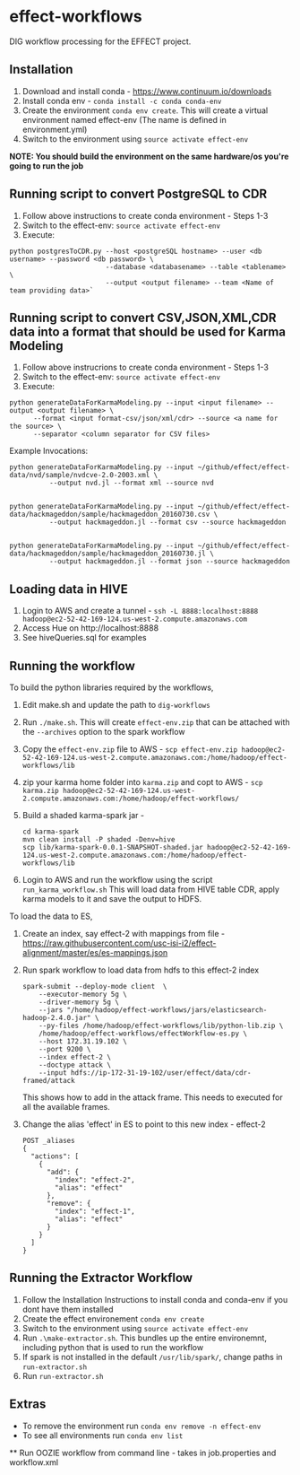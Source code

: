 # effect-workflows
DIG workflow processing for the EFFECT project.

## Installation

1. Download and install conda - https://www.continuum.io/downloads
2. Install conda env - `conda install -c conda conda-env`
3. Create the environment `conda env create`. This will create a virtual environment named effect-env (The name is defined in environment.yml)
4. Switch to the environment using `source activate effect-env`

<B>NOTE: You should build the environment on the same hardware/os you're going to run the job</B>


## Running script to convert PostgreSQL to CDR
1. Follow above instructions to create conda environment - Steps 1-3
2. Switch to the effect-env: `source activate effect-env`
3. Execute: 

  ```
  python postgresToCDR.py --host <postgreSQL hostname> --user <db username> --password <db password> \
                          --database <databasename> --table <tablename> \
                          --output <output filename> --team <Name of team providing data>`
  ```


## Running script to convert CSV,JSON,XML,CDR data into a format that should be used for Karma Modeling
1. Follow above instrucrions to create conda environment - Steps 1-3
2. Switch to the effect-env: `source activate effect-env`
3. Execute:

  ```
  python generateDataForKarmaModeling.py --input <input filename> --output <output filename> \
        --format <input format-csv/json/xml/cdr> --source <a name for the source> \
        --separator <column separator for CSV files>
  ```

  Example Invocations:
  ```
  python generateDataForKarmaModeling.py --input ~/github/effect/effect-data/nvd/sample/nvdcve-2.0-2003.xml \
            --output nvd.jl --format xml --source nvd


  python generateDataForKarmaModeling.py --input ~/github/effect/effect-data/hackmageddon/sample/hackmageddon_20160730.csv \
            --output hackmageddon.jl --format csv --source hackmageddon


  python generateDataForKarmaModeling.py --input ~/github/effect/effect-data/hackmageddon/sample/hackmageddon_20160730.jl \
            --output hackmageddon.jl --format json --source hackmageddon
  ```

## Loading data in HIVE

1. Login to AWS and create a tunnel - `ssh -L 8888:localhost:8888 hadoop@ec2-52-42-169-124.us-west-2.compute.amazonaws.com`
2. Access Hue on http://localhost:8888
3. See hiveQueries.sql for examples

## Running the workflow

To build the python libraries required by the workflows,

1. Edit make.sh and update the path to `dig-workflows`
2. Run `./make.sh`. This will create `effect-env.zip` that can be attached with the `--archives` option to the spark workflow
3. Copy the `effect-env.zip` file to AWS - `scp effect-env.zip hadoop@ec2-52-42-169-124.us-west-2.compute.amazonaws.com:/home/hadoop/effect-workflows/lib`
4. zip your karma home folder into `karma.zip` and copt to AWS - `scp karma.zip hadoop@ec2-52-42-169-124.us-west-2.compute.amazonaws.com:/home/hadoop/effect-workflows/`
5. Build a shaded karma-spark jar -

   ```
   cd karma-spark
   mvn clean install -P shaded -Denv=hive
   scp lib/karma-spark-0.0.1-SNAPSHOT-shaded.jar hadoop@ec2-52-42-169-124.us-west-2.compute.amazonaws.com:/home/hadoop/effect-workflows/lib
   ```

6. Login to AWS and run the workflow using the script `run_karma_workflow.sh`
This will load data from HIVE table CDR, apply karma models to it and save the output to HDFS.

To load the data to ES, 

1. Create an index, say effect-2 with mappings from file - https://raw.githubusercontent.com/usc-isi-i2/effect-alignment/master/es/es-mappings.json

2. Run spark workflow to load data from hdfs to this effect-2 index
    ```
    spark-submit --deploy-mode client  \
        --executor-memory 5g \
        --driver-memory 5g \
        --jars "/home/hadoop/effect-workflows/jars/elasticsearch-hadoop-2.4.0.jar" \
        --py-files /home/hadoop/effect-workflows/lib/python-lib.zip \
        /home/hadoop/effect-workflows/effectWorkflow-es.py \
        --host 172.31.19.102 \
        --port 9200 \
        --index effect-2 \
        --doctype attack \
        --input hdfs://ip-172-31-19-102/user/effect/data/cdr-framed/attack
    ```
    This shows how to add in the attack frame. This needs to executed for all the available frames.
    
3. Change the alias 'effect' in ES to point to this new index - effect-2
    ```
    POST _aliases
    {
      "actions": [
        {
          "add": {
            "index": "effect-2",
            "alias": "effect"
          },
          "remove": {
            "index": "effect-1",
            "alias": "effect"
          }
        }
      ]
    }
    ```

## Running the Extractor Workflow

1. Follow the Installation Instructions to install conda and conda-env if you dont have them installed
2. Create the effect environement `conda env create`
3. Switch to the environment using `source activate effect-env`
4. Run `.\make-extractor.sh`. This bundles up the entire environemnt, including python that is used to run the workflow
5. If spark is not installed in the default `/usr/lib/spark/`, change paths in `run-extractor.sh`
6. Run `run-extractor.sh`


## Extras

* To remove the environment run `conda env remove -n effect-env`
* To see all environments run `conda env list`

** Run OOZIE workflow from command line - takes in job.properties and workflow.xml

